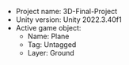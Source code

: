 <!-- UNITY CODE ASSIST INSTRUCTIONS START -->
- Project name: 3D-Final-Project
- Unity version: Unity 2022.3.40f1
- Active game object:
  - Name: Plane
  - Tag: Untagged
  - Layer: Ground
<!-- UNITY CODE ASSIST INSTRUCTIONS END -->